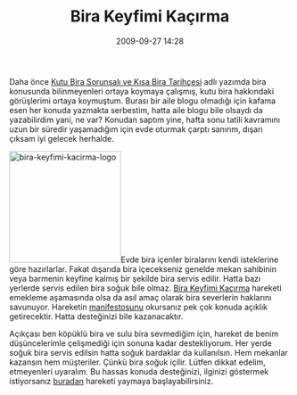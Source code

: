 ﻿---
layout: post
title: Bira Keyfimi Ka&ccedil;&#305;rma
date: 2009-09-27 14:28
comments: true
categories: []
---
Daha önce <a href="http://onurbaykal.com.tr/hayatsal/kutu-bira-sorunsali-ve-kisa-bira-tarihcesi/">Kutu Bira Sorunsalı ve Kısa Bira Tarihçesi</a> adlı yazımda bira konusunda bilinmeyenleri ortaya koymaya çalışmış, kutu bira hakkındaki görüşlerimi ortaya koymuştum. Burası bir aile blogu olmadığı için kafama esen her konuda yazmakta serbestim, hatta aile blogu bile olsaydı da yazabilirdim yani, ne var? Konudan saptım yine, hafta sonu tatili kavramını uzun bir süredir yaşamadığım için evde oturmak çarptı sanırım, dışarı çıksam iyi gelecek herhalde.

<img class="alignleft size-full wp-image-1356" title="bira-keyfimi-kacirma-logo" src="http://onurbaykal.com.tr/wp-content/uploads/2009/09/n108194903900_8184.jpg" alt="bira-keyfimi-kacirma-logo" width="200" height="200" />Evde bira içenler biralarını kendi isteklerine göre hazırlarlar. Fakat dışarıda bira içecekseniz genelde mekan sahibinin veya barmenin keyfine kalmış bir şekilde bira servis edilir. Hatta bazı yerlerde servis edilen bira soğuk bile olmaz. <a href="http://www.birakeyfimikacirma.com/">Bira Keyfimi Kaçırma</a> hareketi emekleme aşamasında olsa da asıl amaç olarak bira severlerin haklarını savunuyor. Hareketin <a href="http://www.birakeyfimikacirma.com/?page_id=2">manifestosunu</a> okursanız pek çok konuda açıklık getirecektir. Hatta desteğinizi bile kazanacaktır.

Açıkçası ben köpüklü bira ve sulu bira sevmediğim için, hareket de benim düşüncelerimle çelişmediği için sonuna kadar destekliyorum. Her yerde soğuk bira servis edilsin hatta soğuk bardaklar da kullanılsın. Hem mekanlar kazansın hem müşteriler. Çünkü bira soğuk içilir. Lütfen dikkat edelim, etmeyenleri uyaralım. Bu hassas konuda desteğinizi, ilginizi göstermek istiyorsanız <a href="http://www.birakeyfimikacirma.com/?page_id=33">buradan</a> hareketi yaymaya başlayabilirsiniz.
